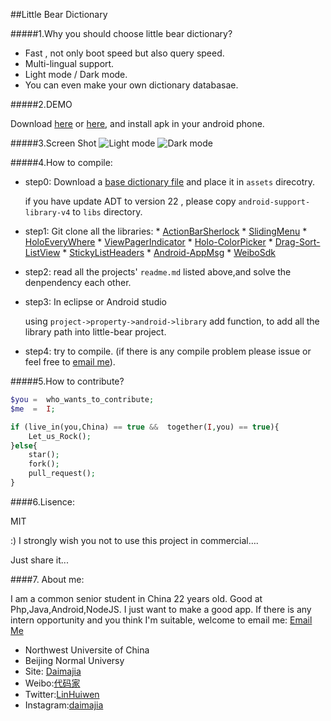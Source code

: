 ##Little Bear Dictionary

#####1.Why you should choose little bear dictionary?

*	Fast , not only boot speed but also query speed.
*	Multi-lingual support.
*	Light mode / Dark mode.
*	You can even make your own dictionary databasae.

#####2.DEMO

Download [here](http://d.pr/f/zX6k) or [here](http://url.cn/FKoEzI), and install apk in your android phone.


#####3.Screen Shot
![Light mode](http://ww2.sinaimg.cn/mw690/610dc034jw1e4ukdj165nj20aa0i5gnq.jpg)  ![Dark mode](http://ww1.sinaimg.cn/mw690/610dc034jw1e4ukg9f522j20a70i6dh7.jpg)

#####4.How to compile:
*	step0: Download a [base dictionary file](http://pan.baidu.com/share/link?shareid=460425&uk=2936412447) and place it in `assets` direcotry. 
    
    if you have update ADT to version 22 , please copy `android-support-library-v4` to `libs` directory.

*	 step1: Git clone all	the libraries:
	*	[ActionBarSherlock](https://github.com/JakeWharton/ActionBarSherlock)
	*	[SlidingMenu](https://github.com/jfeinstein10/SlidingMenu)
	*	[HoloEveryWhere](https://github.com/Prototik/HoloEverywhere)
	*	[ViewPagerIndicator](https://github.com/JakeWharton/Android-ViewPagerIndicator)
	*	[Holo-ColorPicker](https://github.com/LarsWerkman/HoloColorPicker)
	*	[Drag-Sort-ListView](https://github.com/bauerca/drag-sort-listview)
	*	[StickyListHeaders](https://github.com/emilsjolander/StickyListHeaders)
	*	[Android-AppMsg](https://github.com/johnkil/Android-AppMsg)
	*	[WeiboSdk](https://github.com/mobileresearch/weibo_android_sdk)

*	step2: read all the projects' `readme.md` listed above,and solve the denpendency each other.

*	step3: In eclipse or Android studio

	using `project->property->android->library` add function, to add all the library path into little-bear project.
	
*	step4: try to compile. (if there is any compile problem please issue or feel free to [email me](mailto:smallbeardict@163.com)).

#####5.How to contribute?
```php
$you =  who_wants_to_contribute;
$me  =  I;

if (live_in(you,China) == true &&  together(I,you) == true){
	Let_us_Rock();
}else{
	star();
	fork();
	pull_request();
}
```

####6.Lisence:

MIT

:) I strongly wish you not to use this project in commercial….

Just share it...

####7. About me:
	 
I am a common senior student in China 22 years old. Good at Php,Java,Android,NodeJS. I just want to make a good app. If there is any intern opportunity and you think I'm suitable, welcome to email me:  [Email Me](mailto:smallbeardict@163.com)

*	Northwest Universite of China
*	Beijing Normal Universy
*	Site: [Daimajia](http://www.zhan-dui.com)
*	Weibo:[代码家](http://weibo.com/daimajia)
*	Twitter:[LinHuiwen](http://twitter.com/LinHuiwen)
*	Instagram:[daimajia](http://instagram.com/daimajia)